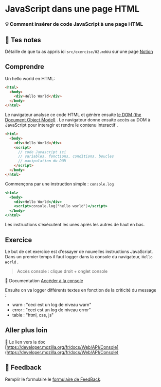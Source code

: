 # JavaScript dans une page HTML

### 💡 Comment insérer de code JavaScript à une page HTML

## 📝 Tes notes

Détaille de que tu as appris ici
`src/exercise/02.md`ou sur une page [Notion](https://go.mikecodeur.com/course-notes-template)

## Comprendre

Un hello world en HTML:

```html
<html>
  <body>
    <div>Hello World</div>
  </body>
</html>
```

Le navigateur analyse ce code HTML et génère ensuite
[le DOM (the Document Object Model)](https://developer.mozilla.org/en-US/docs/Web/API/Document_Object_Model/Introduction)
. Le navigateur donne ensuite accès au DOM à JavaScript pour interagir et rendre
le contenu interactif .

```html
<html>
  <body>
    <div>Hello World</div>
    <script>
      // code Javascript ici
      // variables, fonctions, conditions, boucles
      // manipulation du DOM
    </script>
  </body>
</html>
```

Commençons par une instruction simple : `console.log`

```jsx
<html>
  <body>
    <div>Hello World</div>
    <script>console.log("hello world")</script>
  </body>
</html>
```

Les instructions s'exécutent les unes après les autres de haut en bas.

## Exercice

Le but de cet exercice est d'essayer de nouvelles instructions JavaScript. Dans
un premier temps il faut logger dans la console du navigateur, `Hello World` .

> Accès console : clique droit + onglet console

📑 Documentation
[Accéder à la console](https://qastack.fr/webmasters/8525/how-do-i-open-the-javascript-console-in-different-browsers)

Ensuite on va logger différents textes en fonction de la criticité du message :

- warn : "ceci est un log de niveau warn"
- error : "ceci est un log de niveau error"
- table : "html, css, js"

## Aller plus loin

📑 Le lien vers la doc
[https://developer.mozilla.org/fr/docs/Web/API/Console](https://developer.mozilla.org/fr/docs/Web/API/Console)

## 🐜 Feedback

Remplir le formulaire le
[formulaire de FeedBack](https://go.mikecodeur.com/cours-react-avis?entry.1430994900=React%20Prérequis%20débutants&entry.533578441=2%20JavaScript%20dans%20une%20page%20HTML).

